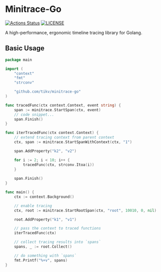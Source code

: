# Minitrace-Go
[![Actions Status](https://github.com/tikv/minitrace-go/workflows/CI/badge.svg)](https://github.com/tikv/minitrace-go/actions)
[![LICENSE](https://img.shields.io/github/license/tikv/minitrace-go.svg)](https://github.com/tikv/minitrace-go/blob/master/LICENSE)

A high-performance, ergonomic timeline tracing library for Golang. 

## Basic Usage

```go
package main

import (
    "context"
    "fmt"
    "strconv"

    "github.com/tikv/minitrace-go"
)

func tracedFunc(ctx context.Context, event string) {
    span := minitrace.StartSpan(ctx, event)
    // code snippet...
    span.Finish()
}

func iterTracedFunc(ctx context.Context) {
    // extend tracing context from parent context
    ctx, span := minitrace.StartSpanWithContext(ctx, "1")

    span.AddProperty("k2", "v2")

    for i := 2; i < 10; i++ {
        tracedFunc(ctx, strconv.Itoa(i))
    }
    
    span.Finish()
}

func main() {
    ctx := context.Background()

    // enable tracing
    ctx, root := minitrace.StartRootSpan(ctx, "root", 10010, 0, nil)

    root.AddProperty("k1", "v1")

    // pass the context to traced functions
    iterTracedFunc(ctx)

    // collect tracing results into `spans`
    spans, _ := root.Collect()

    // do something with `spans`
    fmt.Printf("%+v", spans)
}
```